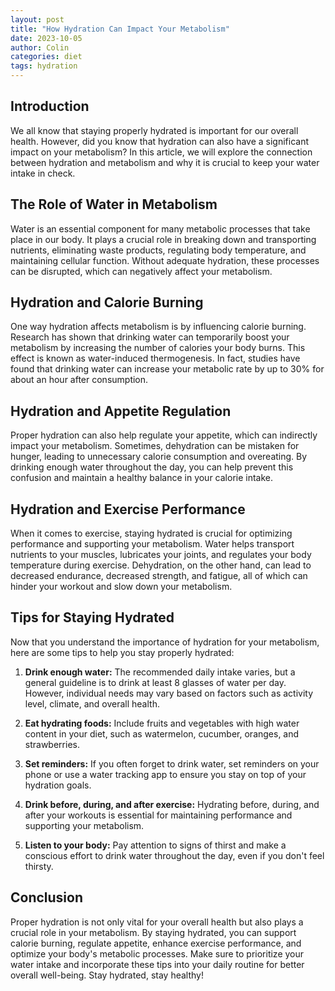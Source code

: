 ```yaml
---
layout: post
title: "How Hydration Can Impact Your Metabolism"
date: 2023-10-05
author: Colin
categories: diet
tags: hydration
---
```


## Introduction

We all know that staying properly hydrated is important for our overall health. However, did you know that hydration can also have a significant impact on your metabolism? In this article, we will explore the connection between hydration and metabolism and why it is crucial to keep your water intake in check.

## The Role of Water in Metabolism

Water is an essential component for many metabolic processes that take place in our body. It plays a crucial role in breaking down and transporting nutrients, eliminating waste products, regulating body temperature, and maintaining cellular function. Without adequate hydration, these processes can be disrupted, which can negatively affect your metabolism.

## Hydration and Calorie Burning

One way hydration affects metabolism is by influencing calorie burning. Research has shown that drinking water can temporarily boost your metabolism by increasing the number of calories your body burns. This effect is known as water-induced thermogenesis. In fact, studies have found that drinking water can increase your metabolic rate by up to 30% for about an hour after consumption.

## Hydration and Appetite Regulation

Proper hydration can also help regulate your appetite, which can indirectly impact your metabolism. Sometimes, dehydration can be mistaken for hunger, leading to unnecessary calorie consumption and overeating. By drinking enough water throughout the day, you can help prevent this confusion and maintain a healthy balance in your calorie intake.

## Hydration and Exercise Performance

When it comes to exercise, staying hydrated is crucial for optimizing performance and supporting your metabolism. Water helps transport nutrients to your muscles, lubricates your joints, and regulates your body temperature during exercise. Dehydration, on the other hand, can lead to decreased endurance, decreased strength, and fatigue, all of which can hinder your workout and slow down your metabolism.

## Tips for Staying Hydrated

Now that you understand the importance of hydration for your metabolism, here are some tips to help you stay properly hydrated:

1. **Drink enough water:** The recommended daily intake varies, but a general guideline is to drink at least 8 glasses of water per day. However, individual needs may vary based on factors such as activity level, climate, and overall health.

2. **Eat hydrating foods:** Include fruits and vegetables with high water content in your diet, such as watermelon, cucumber, oranges, and strawberries.

3. **Set reminders:** If you often forget to drink water, set reminders on your phone or use a water tracking app to ensure you stay on top of your hydration goals.

4. **Drink before, during, and after exercise:** Hydrating before, during, and after your workouts is essential for maintaining performance and supporting your metabolism.

5. **Listen to your body:** Pay attention to signs of thirst and make a conscious effort to drink water throughout the day, even if you don't feel thirsty.

## Conclusion

Proper hydration is not only vital for your overall health but also plays a crucial role in your metabolism. By staying hydrated, you can support calorie burning, regulate appetite, enhance exercise performance, and optimize your body's metabolic processes. Make sure to prioritize your water intake and incorporate these tips into your daily routine for better overall well-being. Stay hydrated, stay healthy!